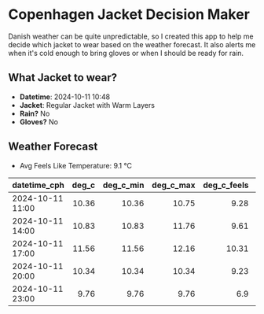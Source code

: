 
# Copenhagen Jacket Decision Maker

Danish weather can be quite unpredictable, so I created this app to help me decide which jacket to wear based on the weather forecast. 
It also alerts me when it's cold enough to bring gloves or when I should be ready for rain.

## What Jacket to wear?

- **Datetime**: 2024-10-11 10:48
- **Jacket**: Regular Jacket with Warm Layers
- **Rain?** No
- **Gloves?** No

## Weather Forecast
- Avg Feels Like Temperature: 9.1 °C

| datetime_cph     |   deg_c |   deg_c_min |   deg_c_max |   deg_c_feels | weather   | wind   | rain   |
|:-----------------|--------:|------------:|------------:|--------------:|:----------|:-------|:-------|
| 2024-10-11 11:00 |   10.36 |       10.36 |       10.75 |          9.28 | Clouds    | High   | None   |
| 2024-10-11 14:00 |   10.83 |       10.83 |       11.76 |          9.61 | Clouds    | High   | None   |
| 2024-10-11 17:00 |   11.56 |       11.56 |       12.16 |         10.31 | Clouds    | High   | None   |
| 2024-10-11 20:00 |   10.34 |       10.34 |       10.34 |          9.23 | Clouds    | High   | None   |
| 2024-10-11 23:00 |    9.76 |        9.76 |        9.76 |          6.9  | Clouds    | High   | None   |
        
